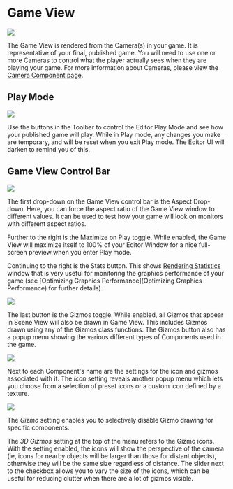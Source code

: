 Game View
=========



![](http://docwiki.hq.unity3d.com/uploads/Main/GameView40.png)  

The <span class=keyword>Game View</span> is rendered from the Camera(s) in your game. It is representative of your final, published game. You will need to use one or more <span class=keyword>Cameras</span> to control what the player actually sees when they are playing your game. For more information about Cameras, please view the [Camera Component page](class-Camera).


Play Mode
---------


![](http://docwiki.hq.unity3d.com/uploads/Main/Editor-PlayButtons.png)  

Use the buttons in the Toolbar to control the Editor <span class=keyword>Play Mode</span> and see how your published game will play. While in Play mode, any changes you make are temporary, and will be reset when you exit Play mode. The Editor UI will darken to remind you of this.


Game View Control Bar
---------------------


![](http://docwiki.hq.unity3d.com/uploads/Main/GameViewControlBar40.png)  

The first drop-down on the Game View control bar is the <span class=keyword>Aspect Drop-down</span>. Here, you can force the aspect ratio of the Game View window to different values. It can be used to test how your game will look on monitors with different aspect ratios.

Further to the right is the <span class=menu>Maximize on Play</span> toggle.  While enabled, the Game View will maximize itself to 100% of your Editor Window for a nice full-screen preview when you enter Play mode.

Continuing to the right is the <span class=menu>Stats</span> button. This shows [Rendering Statistics](RenderingStatistics) window that is very useful for monitoring the graphics performance of your game (see [Optimizing Graphics Performance](Optimizing Graphics Performance) for further details).

![](http://docwiki.hq.unity3d.com/uploads/Main/GameViewStats40.png)  

The last button is the <span class=menu>Gizmos</span> toggle. While enabled, all Gizmos that appear in Scene View will also be drawn in Game View. This includes Gizmos drawn using any of the <span class=component>Gizmos</span> class functions. The Gizmos button also has a popup menu showing the various different types of Components used in the game.

![](http://docwiki.hq.unity3d.com/uploads/Main/GameViewGizmoMenu40.png)  

Next to each Component's name are the settings for the icon and gizmos associated with it. The _Icon_ setting reveals another popup menu which lets you choose from a selection of preset icons or a custom icon defined by a texture.

![](http://docwiki.hq.unity3d.com/uploads/Main/GizmoIconPopup40.png)  

The _Gizmo_ setting enables you to selectively disable Gizmo drawing for specific components.

The _3D Gizmos_ setting at the top of the menu refers to the Gizmo icons. With the setting enabled, the icons will show the perspective of the camera (ie, icons for nearby objects will be larger than those for distant objects), otherwise they will be the same size regardless of distance. The slider next to the checkbox allows you to vary the size of the icons, which can be useful for reducing clutter when there are a lot of gizmos visible.

